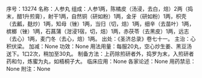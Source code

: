 序号：13274
名称：人参丸
组成：人参1两，陈橘皮（汤浸，去白，焙）2两（捣末，醋1升煎膏），射干1两，自然铜（研如粉）1两，金牙（研如粉）1两，枳壳（去瓤，麸炒）1两，知母（锉）1两，当归（切，焙）1两，细辛（去苗叶）1两，槟榔（锉）1两，石菖蒲（泔浸1宿，切，焙）1两，赤茯苓（去黑皮）1两，远志（去心）1两，麦门冬（去心，焙）1两。
出处：《圣济总录》卷七十一。
主治：心积伏梁。
加减：None
功效：None
用法用量：每服20丸，空心炒生姜、黑豆汤送下。1口2次，稍加至30丸。
制备方法：上药除煎研者外，捣罗为末，入煎研者药和匀，炼蜜为丸，如梧桐子大。
临床应用：None
各家论述：None
用药禁忌：None
附注：None
